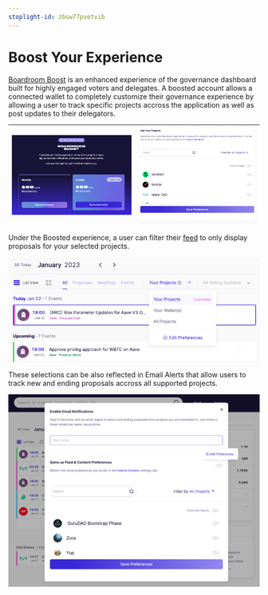 ```yaml
---
stoplight-id: zbsw77pvetvib
---
```


# Boost Your Experience

[Boardroom Boost](https://boardroom.io/portal/settings/feed) is an enhanced experience of the governance dashboard built for highly engaged voters and delegates. A boosted account allows a connected wallet to completely customize their governance experience by allowing a user to track specific projects accross the application as well as post updates to their delegators.

| ![image.png](../../assets/images/image-62.png)|![image.png](../../assets/images/ftnqdHbiSm.gif)|
|    :----:   |    :----:   |

Under the Boosted experience, a user can filter their [feed](https://boardroom.io/portal) to only display proposals for your selected projects.

![image.png](../../assets/images/image-63.png)

These selections can be also reflected in Email Alerts that allow users to track new and ending proposals accross all supported projects.

![image.png](../../assets/images/image-64.png)
